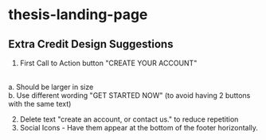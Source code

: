 # thesis-landing-page

## Extra Credit Design Suggestions
1. First Call to Action button "CREATE YOUR ACCOUNT" 
<br/>
  a. Should be larger in size
 <br/>
  b. Use different wording "GET STARTED NOW" (to avoid having 2 buttons with the same text)

2. Delete text "create an account, or contact us." to reduce repetition
3. Social Icons - Have them appear at the bottom of the footer horizontally. 

